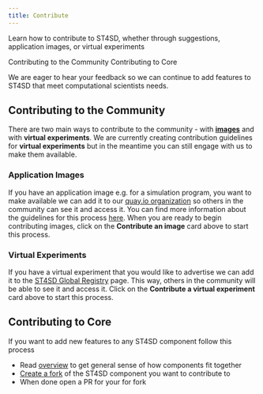 ```yaml
---
title: Contribute
---
```


<!--

  Copyright IBM Inc. All Rights Reserved.
  SPDX-License-Identifier: Apache-2.0

-->

<PageDescription>

Learn how to contribute to ST4SD, whether through suggestions, application images, or virtual experiments

</PageDescription>

<AnchorLinks>
  <AnchorLink>Contributing to the Community</AnchorLink>
  <AnchorLink>Contributing to Core</AnchorLink>
</AnchorLinks>

We are eager to hear your feedback so we can continue to add features to ST4SD that meet computational scientists needs.

<CardGroup>
  <MiniCard title="Suggest a feature" href="https://github.com/st4sd/overview/issues/new?title=Feature-request&labels=feature-request"
        actionIcon="arrowRight" />
  <MiniCard
    title="Ask a question"
    href="https://github.com/st4sd/overview/issues/new?title=Help-request&labels=question"
    actionIcon="arrowRight"
  />
  <MiniCard
    title="Request documentation"
    href="https://github.com/st4sd/overview/issues/new?title=Documentation-request&labels=documentation"
    actionIcon="arrowRight"
  />
  <MiniCard
    title="Contribute an image"
    href="https://github.com/st4sd/overview/issues/new?title=New-application-image&labels=contribute-application"
    actionIcon="arrowRight"
  />
  <MiniCard
    title="Contribute a virtual experiment"
    href="https://github.com/st4sd/overview/issues/new?title=New-virtual-experiment&labels=contribute-virtual-experiment"
    actionIcon="arrowRight"
  />
</CardGroup>


## Contributing to the Community

There are two main ways to contribute to the community - with [**images**](/application-images/) and with **virtual experiments**. We are currently creating contribution guidelines for **virtual experiments** but in the meantime you can still engage with us to make them available.

### Application Images

If you have an application image e.g. for a simulation program, you want to make available we can add it to our [quay.io organization](https://quay.io/organization/st4sd) so others in the community can see it and access it. You can find more information about the guidelines for this process [here](/application-images/). When you are ready to begin contributing images, click on the **Contribute an image** card above to start this process.

### Virtual Experiments

If you have a virtual experiment that you would like to advertise we can add it to the [ST4SD Global Registry](https://registry.st4sd.res.ibm.com/) page. This way, others in the community will be able to see it and access it. Click on the **Contribute a virtual experiment** card above to start this process.


## Contributing to Core

If you want to add new features to any ST4SD component follow this process

- Read [overview](https://github.com/st4sd/overview) to get general sense of how components fit together
- [Create a fork](https://docs.github.com/en/get-started/quickstart/contributing-to-projects) of the ST4SD component you want to contribute to
- When done open a PR for your for fork
